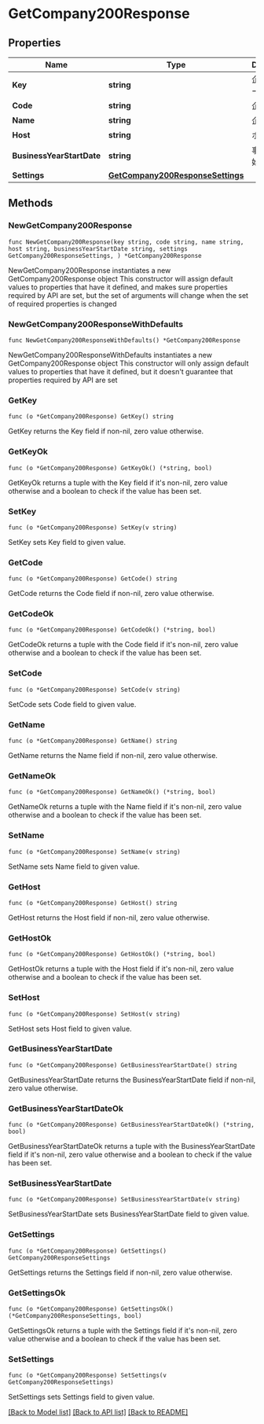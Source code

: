 # GetCompany200Response

## Properties

Name | Type | Description | Notes
------------ | ------------- | ------------- | -------------
**Key** | **string** | 企業識別キー | 
**Code** | **string** | 企業コード | 
**Name** | **string** | 企業名 | 
**Host** | **string** | ホスト名 | 
**BusinessYearStartDate** | **string** | 事業年度開始日 | 
**Settings** | [**GetCompany200ResponseSettings**](GetCompany200ResponseSettings.md) |  | 

## Methods

### NewGetCompany200Response

`func NewGetCompany200Response(key string, code string, name string, host string, businessYearStartDate string, settings GetCompany200ResponseSettings, ) *GetCompany200Response`

NewGetCompany200Response instantiates a new GetCompany200Response object
This constructor will assign default values to properties that have it defined,
and makes sure properties required by API are set, but the set of arguments
will change when the set of required properties is changed

### NewGetCompany200ResponseWithDefaults

`func NewGetCompany200ResponseWithDefaults() *GetCompany200Response`

NewGetCompany200ResponseWithDefaults instantiates a new GetCompany200Response object
This constructor will only assign default values to properties that have it defined,
but it doesn't guarantee that properties required by API are set

### GetKey

`func (o *GetCompany200Response) GetKey() string`

GetKey returns the Key field if non-nil, zero value otherwise.

### GetKeyOk

`func (o *GetCompany200Response) GetKeyOk() (*string, bool)`

GetKeyOk returns a tuple with the Key field if it's non-nil, zero value otherwise
and a boolean to check if the value has been set.

### SetKey

`func (o *GetCompany200Response) SetKey(v string)`

SetKey sets Key field to given value.


### GetCode

`func (o *GetCompany200Response) GetCode() string`

GetCode returns the Code field if non-nil, zero value otherwise.

### GetCodeOk

`func (o *GetCompany200Response) GetCodeOk() (*string, bool)`

GetCodeOk returns a tuple with the Code field if it's non-nil, zero value otherwise
and a boolean to check if the value has been set.

### SetCode

`func (o *GetCompany200Response) SetCode(v string)`

SetCode sets Code field to given value.


### GetName

`func (o *GetCompany200Response) GetName() string`

GetName returns the Name field if non-nil, zero value otherwise.

### GetNameOk

`func (o *GetCompany200Response) GetNameOk() (*string, bool)`

GetNameOk returns a tuple with the Name field if it's non-nil, zero value otherwise
and a boolean to check if the value has been set.

### SetName

`func (o *GetCompany200Response) SetName(v string)`

SetName sets Name field to given value.


### GetHost

`func (o *GetCompany200Response) GetHost() string`

GetHost returns the Host field if non-nil, zero value otherwise.

### GetHostOk

`func (o *GetCompany200Response) GetHostOk() (*string, bool)`

GetHostOk returns a tuple with the Host field if it's non-nil, zero value otherwise
and a boolean to check if the value has been set.

### SetHost

`func (o *GetCompany200Response) SetHost(v string)`

SetHost sets Host field to given value.


### GetBusinessYearStartDate

`func (o *GetCompany200Response) GetBusinessYearStartDate() string`

GetBusinessYearStartDate returns the BusinessYearStartDate field if non-nil, zero value otherwise.

### GetBusinessYearStartDateOk

`func (o *GetCompany200Response) GetBusinessYearStartDateOk() (*string, bool)`

GetBusinessYearStartDateOk returns a tuple with the BusinessYearStartDate field if it's non-nil, zero value otherwise
and a boolean to check if the value has been set.

### SetBusinessYearStartDate

`func (o *GetCompany200Response) SetBusinessYearStartDate(v string)`

SetBusinessYearStartDate sets BusinessYearStartDate field to given value.


### GetSettings

`func (o *GetCompany200Response) GetSettings() GetCompany200ResponseSettings`

GetSettings returns the Settings field if non-nil, zero value otherwise.

### GetSettingsOk

`func (o *GetCompany200Response) GetSettingsOk() (*GetCompany200ResponseSettings, bool)`

GetSettingsOk returns a tuple with the Settings field if it's non-nil, zero value otherwise
and a boolean to check if the value has been set.

### SetSettings

`func (o *GetCompany200Response) SetSettings(v GetCompany200ResponseSettings)`

SetSettings sets Settings field to given value.



[[Back to Model list]](../README.md#documentation-for-models) [[Back to API list]](../README.md#documentation-for-api-endpoints) [[Back to README]](../README.md)


